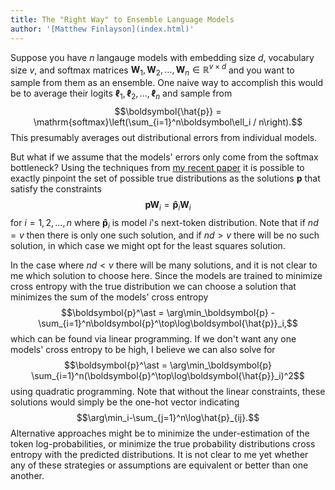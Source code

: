 ```yaml
---
title: The "Right Way" to Ensemble Language Models
author: '[Matthew Finlayson](index.html)'
---
```


Suppose you have $n$ langauge models with embedding size $d$, vocabulary size $v$, and softmax matrices $\boldsymbol W_1, \boldsymbol W_2,\ldots,\boldsymbol W_n\in\mathbb{R}^{v\times d}$ and you want to sample from them as an ensemble.
One naive way to accomplish this would be to average their logits $\boldsymbol\ell_1,\boldsymbol\ell_2,\ldots,\boldsymbol\ell_n$ and sample from
$$\boldsymbol{\hat{p}} = \mathrm{softmax}\left(\sum_{i=1}^n\boldsymbol\ell_i / n\right).$$
This presumably averages out distributional errors from individual models.

But what if we assume that the models' errors only come from the softmax bottleneck?
Using the techniques from [my recent paper](http://arxiv.org/abs/2310.01693)
it is possible to exactly pinpoint the set of possible true distributions 
as the solutions $\boldsymbol{p}$ that satisfy the constraints 
$$\boldsymbol{p}\boldsymbol{W}_i = \boldsymbol{\hat{p}}_i\boldsymbol{W}_i$$
for $i=1,2,\ldots,n$ where $\boldsymbol{\hat{p}}_i$ is model $i$'s next-token distribution.
Note that if $nd=v$ then there is only one such solution,
and if $nd>v$ there will be no such solution, in which case we might opt for the least squares solution.

In the case where $nd < v$ there will be many solutions, 
and it is not clear to me which solution to choose here.
Since the models are trained to minimize cross entropy with the true distribution
we can choose a solution that minimizes the sum of the models' cross entropy
$$\boldsymbol{p}^\ast = \arg\min_\boldsymbol{p} -\sum_{i=1}^n\boldsymbol{p}^\top\log\boldsymbol{\hat{p}}_i,$$
which can be found via linear programming.
If we don't want any one models' cross entropy to be high, 
I believe we can also solve for
$$\boldsymbol{p}^\ast = \arg\min_\boldsymbol{p} \sum_{i=1}^n(\boldsymbol{p}^\top\log\boldsymbol{\hat{p}}_i)^2$$
using quadratic programming.
Note that without the linear constraints,
these solutions would simply be the one-hot vector indicating 
$$\arg\min_i-\sum_{j=1}^n\log\hat{p}_{ij}.$$
Alternative approaches might be to minimize the under-estimation of the token log-probabilities, 
or minimize the true probability distributions cross entropy with the predicted distributions.
It is not clear to me yet whether any of these strategies or assumptions are equivalent or better than one another.
